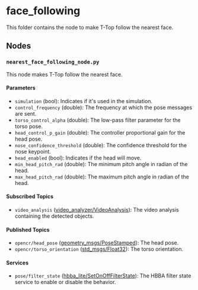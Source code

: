 # face_following

This folder contains the node to make T-Top follow the nearest face.

## Nodes

### `nearest_face_following_node.py`

This node makes T-Top follow the nearest face.

#### Parameters

- `simulation` (bool): Indicates if it's used in the simulation.
- `control_frequency` (double): The frequency at which the pose messages are sent.
- `torso_control_alpha` (double): The low-pass filter parameter for the torso pose.
- `head_control_p_gain` (double): The controller proportional gain for the head pose.
- `nose_confidence_threshold` (double): The confidence threshold for the nose keypoint.
- `head_enabled` (bool): Indicates if the head will move.
- `min_head_pitch_rad` (double): The minimum pitch angle in radian of the head.
- `max_head_pitch_rad` (double): The maximum pitch angle in radian of the head.

#### Subscribed Topics

- `video_analysis` ([video_analyzer/VideoAnalysis](../../perceptions/video_analyzer/msg/VideoAnalysis.msg)): The video
  analysis containing the detected objects.

#### Published Topics

- `opencr/head_pose` ([geometry_msgs/PoseStamped](http://docs.ros.org/en/noetic/api/geometry_msgs/html/msg/PoseStamped.html)):
  The head pose.
- `opencr/torso_orientation` ([std_msgs/Float32](http://docs.ros.org/en/noetic/api/std_msgs/html/msg/Float32.html)): The
  torso orientation.

#### Services

- `pose/filter_state` ([hbba_lite/SetOnOffFilterState](../../hbba_lite/srv/SetOnOffFilterState.srv)): The HBBA filter
  state service to enable or disable the behavior.
